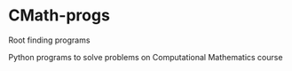# CMath-progs
Root finding programs


Python programs to solve problems on Computational Mathematics course
